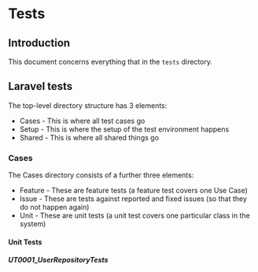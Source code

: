 # Tests

## Introduction

This document concerns everything that in the `tests` directory.

## Laravel tests

The top-level directory structure has 3 elements:
* Cases - This is where all test cases go
* Setup - This is where the setup of the test environment happens
* Shared - This is where all shared things go

### Cases

The Cases directory consists of a further three elements:
* Feature - These are feature tests (a feature test covers one Use Case)
* Issue - These are tests against reported and fixed issues (so that they do not
happen again)
* Unit - These are unit tests (a unit test covers one particular class in the
system)

#### Unit Tests

##### UT0001_UserRepositoryTests
